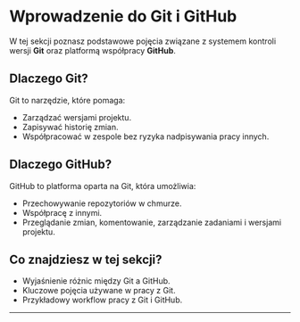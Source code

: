 # Wprowadzenie do Git i GitHub

W tej sekcji poznasz podstawowe pojęcia związane z systemem kontroli wersji **Git** oraz platformą współpracy **GitHub**.

## Dlaczego Git?

Git to narzędzie, które pomaga:

- Zarządzać wersjami projektu.
- Zapisywać historię zmian.
- Współpracować w zespole bez ryzyka nadpisywania pracy innych.

## Dlaczego GitHub?

GitHub to platforma oparta na Git, która umożliwia:

- Przechowywanie repozytoriów w chmurze.
- Współpracę z innymi.
- Przeglądanie zmian, komentowanie, zarządzanie zadaniami i wersjami projektu.

## Co znajdziesz w tej sekcji?

- Wyjaśnienie różnic między Git a GitHub.
- Kluczowe pojęcia używane w pracy z Git.
- Przykładowy workflow pracy z Git i GitHub.

---